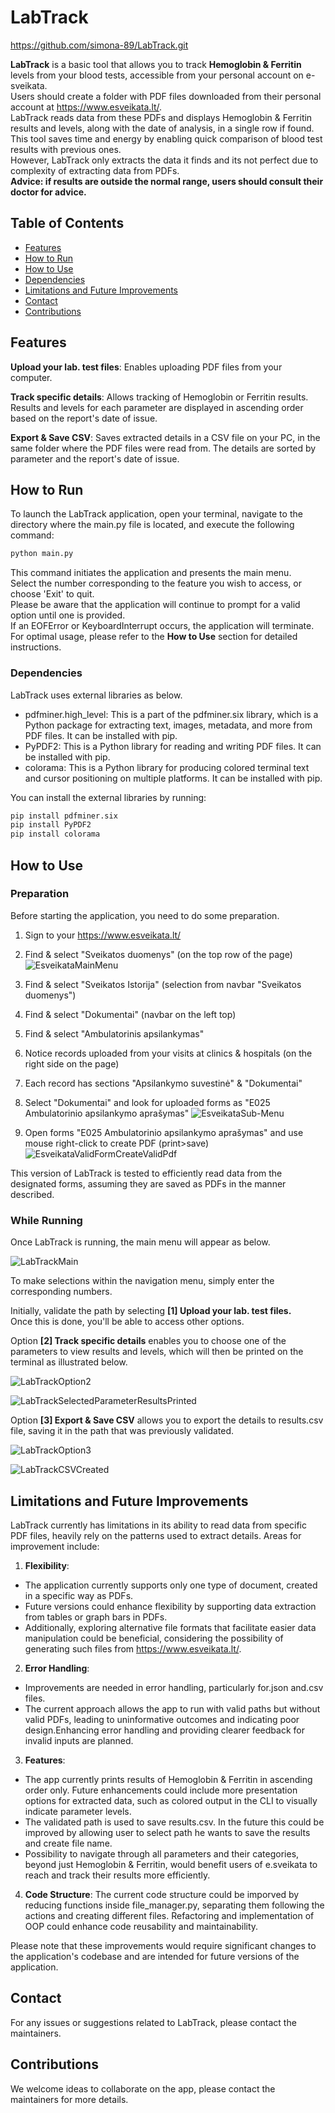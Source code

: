 # LabTrack

https://github.com/simona-89/LabTrack.git

**LabTrack** is a basic tool that allows you to track **Hemoglobin & Ferritin** levels from your blood tests, accessible from your personal account on e-sveikata.  
Users should create a folder with PDF files downloaded from their personal account at https://www.esveikata.lt/.  
LabTrack reads data from these PDFs and displays Hemoglobin & Ferritin results and levels, along with the date of analysis, in a single row if found.  
This tool saves time and energy by enabling quick comparison of blood test results with previous ones.  
However, LabTrack only extracts the data it finds and its not perfect due to complexity of extracting data from PDFs.  
**Advice: if results are outside the normal range, users should consult their doctor for advice.**

## Table of Contents

- [Features](#features)
- [How to Run](#how-to-run)
- [How to Use](#how-to-use)
- [Dependencies](#dependencies)
- [Limitations and Future Improvements](#limitations-and-future-improvements)
- [Contact](#contact)
- [Contributions](#contributions)


## Features

**Upload your lab. test files**: Enables uploading PDF files from your computer.

**Track specific details**: Allows tracking of Hemoglobin or Ferritin results. Results and levels for each parameter are displayed in ascending order based on the report's date of issue.

**Export & Save CSV**: Saves extracted details in a CSV file on your PC, in the same folder where the PDF files were read from. The details are sorted by parameter and the report's date of issue.


## How to Run

To launch the LabTrack application, open your terminal, navigate to the directory where the main.py file is located, and execute the following command:

```bash
python main.py

```

This command initiates the application and presents the main menu.  
Select the number corresponding to the feature you wish to access, or choose 'Exit' to quit.  
Please be aware that the application will continue to prompt for a valid option until one is provided.  
If an EOFError or KeyboardInterrupt occurs, the application will terminate.  
For optimal usage, please refer to the **How to Use** section for detailed instructions.


### Dependencies

LabTrack uses external libraries as below.

- pdfminer.high_level: This is a part of the pdfminer.six library, which is a Python package for extracting text, images, metadata, and more from PDF files. It can be installed with pip.
- PyPDF2: This is a Python library for reading and writing PDF files. It can be installed with pip.
- colorama: This is a Python library for producing colored terminal text and cursor positioning on multiple platforms. It can be installed with pip.

You can install the external libraries by running:

```bash
pip install pdfminer.six
pip install PyPDF2
pip install colorama
```


## How to Use

### Preparation

Before starting the application, you need to do some preparation.

1. Sign to your https://www.esveikata.lt/
2. Find & select "Sveikatos duomenys" (on the top row of the page)
![EsveikataMainMenu](img_readme/EsveikataMainMenu.png)

3. Find & select "Sveikatos Istorija" (selection from navbar "Sveikatos duomenys")
4. Find & select "Dokumentai" (navbar on the left top)
5. Find & select "Ambulatorinis apsilankymas"
6. Notice records uploaded from your visits at clinics & hospitals (on the right side on the page)
7. Each record has sections "Apsilankymo suvestinė" & "Dokumentai"
8. Select "Dokumentai" and look for uploaded forms as "E025 Ambulatorinio apsilankymo aprašymas"
![EsveikataSub-Menu](img_readme/EsveikataSub-Menu.png)

9. Open forms "E025 Ambulatorinio apsilankymo aprašymas" and use mouse right-click to create PDF (print>save)
![EsveikataValidFormCreateValidPdf](img_readme/EsveikataValidFormCreateValidPdf.png)

This version of LabTrack is tested to efficiently read data from the designated forms, assuming they are saved as PDFs in the manner described.

### While Running

Once LabTrack is running, the main menu will appear as below.

![LabTrackMain](img_readme/LabTrackMain.png)

To make selections within the navigation menu, simply enter the corresponding numbers.

Initially, validate the path by selecting **[1] Upload your lab. test files.**  
Once this is done, you'll be able to access other options.  

Option **[2] Track specific details** enables you to choose one of the parameters to view results and levels, which will then be printed on the terminal as illustrated below.

![LabTrackOption2](img_readme/LabTrackOption2.png)

![LabTrackSelectedParameterResultsPrinted](img_readme/LabTrackSelectedParameterResultsPrinted.png)

Option **[3] Export & Save CSV** allows you to export the details to results.csv file, saving it in the path that was previously validated.

![LabTrackOption3](img_readme/LabTrackOption3.png)

![LabTrackCSVCreated](img_readme/LabTrackCSVCreated.png)


## Limitations and Future Improvements

LabTrack currently has limitations in its ability to read data from specific PDF files, heavily rely on the patterns used to extract details. 
Areas for improvement include:

1. **Flexibility**: 
- The application currently supports only one type of document, created in a specific way as PDFs. 
- Future versions could enhance flexibility by supporting data extraction from tables or graph bars in PDFs.
- Additionally, exploring alternative file formats that facilitate easier data manipulation could be beneficial, considering the possibility of generating such files from https://www.esveikata.lt/.

2. **Error Handling**: 
- Improvements are needed in error handling, particularly for.json and.csv files.
- The current approach allows the app to run with valid paths but without valid PDFs, leading to uninformative outcomes and indicating poor design.Enhancing error handling and providing clearer feedback for invalid inputs are planned.

3. **Features**: 
- The app currently prints results of Hemoglobin & Ferritin in ascending order only. Future enhancements could include more presentation options for extracted data, such as colored output in the CLI to visually indicate parameter levels.
- The validated path is used to save results.csv. In the future this could be improved by allowing user to select path he wants to save the results and create file name.
- Possibility to navigate through all parameters and their categories, beyond just Hemoglobin & Ferritin, would benefit users of e.sveikata to reach and track their results more efficiently.

4. **Code Structure**: The current code structure could be imporved by reducing functions inside file_manager.py, separating them following the actions and creating different files. Refactoring and implementation of OOP could enhance code reusability and maintainability.

Please note that these improvements would require significant changes to the application's codebase and are intended for future versions of the application.

## Contact

For any issues or suggestions related to LabTrack, please contact the maintainers.

## Contributions

We welcome ideas to collaborate on the app, please contact the maintainers for more details.
